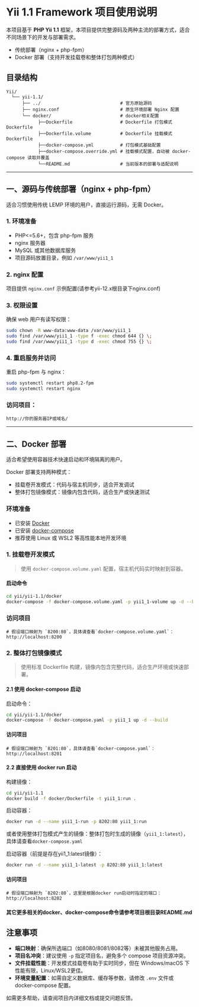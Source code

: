# Yii 1.1 Framework 项目使用说明

本项目基于 **PHP Yii 1.1** 框架，本项目提供完整源码及两种主流的部署方式，适合不同场景下的开发与部署需求。

- 传统部署（nginx + php-fpm）
- Docker 部署（支持开发挂载卷和整体打包两种模式）

## 目录结构

```text
Yii/
  └── yii-1.1/
      ├── ../                              # 官方原始源码
      ├── nginx.conf                       # 原生环境部署 Nginx 配置
      └── docker/                          # docker相关配置
            ├──Dockerfile                  # Dockerfile 打包模式Dockerfile
            ├──Dockerfile.volume           # Dockerfile 挂载模式Dockerfile
            ├──docker-compose.yml          # 打包模式基础配置
            ├──docker-compose.override.yml # 挂载模式配置，自动被 docker-compose 读取并覆盖
            └──README.md                   # 当前版本的部署与适配说明
```
---

## 一、源码与传统部署（nginx + php-fpm）

适合习惯使用传统 LEMP 环境的用户，直接运行源码，无需 Docker。

### 1. 环境准备

- PHP<=5.6+，包含 php-fpm 服务
- nginx 服务器
- MySQL 或其他数据库服务
- 项目源码放置目录，例如 `/var/www/yii1_1`

### 2. nginx 配置

项目提供 `nginx.conf` 示例配置(请参考yii-12.x根目录下nginx.conf)

### 3. 权限设置

确保 web 用户有读写权限：

```bash
sudo chown -R www-data:www-data /var/www/yii1_1
sudo find /var/www/yii1_1 -type f -exec chmod 644 {} \;
sudo find /var/www/yii1_1 -type d -exec chmod 755 {} \;
```

### 4. 重启服务并访问

重启 php-fpm 与 nginx：

```bash
sudo systemctl restart php8.2-fpm
sudo systemctl restart nginx
```

### 访问项目：
```
http://你的服务器IP或域名/
```
---

## 二、Docker 部署

适合希望使用容器技术快速启动和环境隔离的用户。

Docker 部署支持两种模式：

- 挂载卷开发模式：代码与宿主机同步，适合开发调试
- 整体打包镜像模式：镜像内包含代码，适合生产或快速测试

### 环境准备

- 已安装 [Docker](https://docs.docker.com/get-docker/)
- 已安装 [docker-compose](https://docs.docker.com/compose/install/)
- 推荐使用 Linux 或 WSL2 等高性能本地开发环境

### 1. 挂载卷开发模式

> 使用 `docker-compose.volume.yaml` 配置，宿主机代码实时映射到容器。

#### 启动命令

```bash
cd yii/yii-1.1/docker
docker-compose -f docker-compose.volume.yaml -p yii1_1-volume up -d --build
```

### 访问项目
```
# 假设端口映射为 `8200:80`，具体请查看`docker-compose.volume.yaml`：
http://localhost:8200
```

### 2. 整体打包镜像模式

> 使用标准 Dockerfile 构建，镜像内包含完整代码，适合生产环境或快速部署。

#### 2.1 使用 docker-compose 启动

启动命令：

```bash
cd yii/yii-1.1/docker
docker-compose -f docker-compose.yaml -p yii1_1 up -d --build
```
#### 访问项目

```
# 假设端口映射为 `8201:80`，具体请查看`docker-compose.yaml`：
http://localhost:8201
```

#### 2.2 直接使用 docker run 启动

构建镜像：

```bash
cd yii/yii-1.1
docker build -f docker/Dockerfile -t yii1_1:run .
```

启动容器：

```bash
docker run -d --name yii1_1-run -p 8202:80 yii1_1:run
```

或者使用整体打包模式产生的镜像：整体打包时生成的镜像（`yii1_1:latest`），具体请查看`docker-compose.yaml`

启动容器（前提是存在yii1_1:latest镜像）：

```bash
docker run -d --name yii1_1-latest -p 8202:80 yii1_1:latest
```

#### 访问项目

```
# 假设端口映射为 `8202:80`，这里是根据docker run启动时指定的端口：
http://localhost:8202
```

#### 其它更多相关的docker、docker-compose命令请参考项目根目录README.md

## 注意事项

- **端口映射**：确保所选端口（如8080/8081/8082等）未被其他服务占用。
- **项目名冲突**：建议使用 `-p` 指定项目名，避免多个 compose 项目资源冲突。
- **文件挂载性能**：开发模式挂载卷有助于实时同步，但在 Windows/macOS 下性能有限，Linux/WSL2更佳。
- **环境变量配置**：如需自定义数据库、缓存等参数，请修改 `.env` 文件或 docker-compose 配置。

如需更多帮助，请查阅项目内详细文档或提交问题反馈。